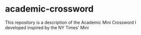 # academic-crossword
This repository is a description of the Academic Mini Crossword I developed inspired by the NY Times' Mini

